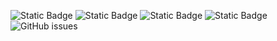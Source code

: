 ![Static Badge](https://img.shields.io/badge/blacklists-60-000000) ![Static Badge](https://img.shields.io/badge/blacklisted-2947523-cc0000) ![Static Badge](https://img.shields.io/badge/whitelisted-2242-00CC00) ![Static Badge](https://img.shields.io/badge/streaming_blacklist-28106-000000) ![GitHub issues](https://img.shields.io/github/issues/fabriziosalmi/blacklists)
